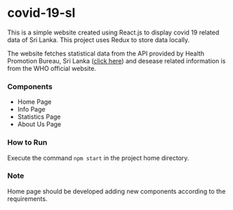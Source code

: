 # covid-19-sl
This is a simple website created using React.js to display covid 19 related data of Sri Lanka. This project uses Redux to store data locally.

The website fetches statistical data from the API provided by Health Promotion Bureau, Sri Lanka ([click here](http://hpb.health.gov.lk/api-documentation)) and desease related information is from the WHO official website.

### Components
 - Home Page
 - Info Page
 - Statistics Page
 - About Us Page
 
### How to Run
Execute the command `npm start` in the project home directory.

### Note
Home page should be developed adding new components according to the requirements.
